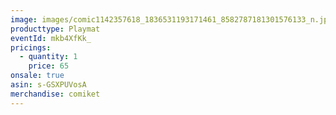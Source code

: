 ```yaml
---
image: images/comic1142357618_1836531193171461_8582787181301576133_n.jpg
producttype: Playmat
eventId: mkb4XfKk_
pricings:
  - quantity: 1
    price: 65
onsale: true
asin: s-GSXPUVosA
merchandise: comiket
---
```

